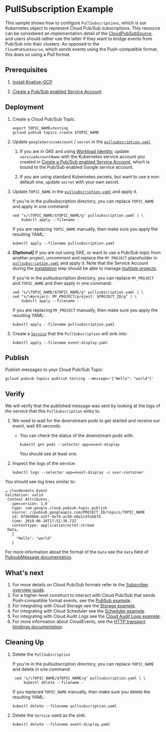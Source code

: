 # PullSubscription Example

This sample shows how to configure `PullSubscriptions`, which is our Kubernetes
object to represent Cloud Pub/Sub subscriptions. This resource can be considered
an implementation detail of the
[CloudPubSubSource](../../examples/cloudpubsubsource/README.md), and users
should rather use the latter if they want to bridge events from Pub/Sub into
their clusters. As opposed to the  
`CloudPubSubSource`, which sends events using the Push-compatible format, this
does so using a Pull format.

## Prerequisites

1. [Install Knative-GCP](../../install/install-knative-gcp.md)

1. [Create a Pub/Sub enabled Service Account](../../install/pubsub-service-account.md)

## Deployment

1. Create a Cloud Pub/Sub Topic.

   ```shell
   export TOPIC_NAME=testing
   gcloud pubsub topics create $TOPIC_NAME
   ```

1. Update `googleServiceAccount` / `secret` in the
   [`pullsubscription.yaml`](pullsubscription.yaml)

   1. If you are in GKE and using
      [Workload Identity](https://cloud.google.com/kubernetes-engine/docs/how-to/workload-identity),
      update `serviceAccountName` with the Kubernetes service account you created in [Create a Pub/Sub enabled Service Account](../../install/pubsub-service-account.md), 
      which is bound to the Pub/Sub enabled Google service account.

   1. If you are using standard Kubernetes secrets, but want to use a
      non-default one, update `secret` with your own secret.

1. Update `TOPIC_NAME` in the [`pullsubscription.yaml`](pullsubscription.yaml)
   and apply it.

   If you're in the pullsubscription directory, you can replace `TOPIC_NAME` and
   apply in one command:

   ```shell
   sed "s/\TOPIC_NAME/$TOPIC_NAME/g" pullsubscription.yaml | \
       kubectl apply --filename -
   ```

   If you are replacing `TOPIC_NAME` manually, then make sure you apply the
   resulting YAML:

   ```shell
   kubectl apply --filename pullsubscription.yaml
   ```

1. **[Optional]** If you are not using GKE, or want to use a Pub/Sub topic from
   another project, uncomment and replace the `MY_PROJECT` placeholder in
   [`pullsubscription.yaml`](pullsubscription.yaml) and apply it. Note that the
   Service Account during the
   [installation](../../install/install-knative-gcp.md) step should be able to
   manage [multiple projects](../../install/managing-multiple-projects.md).

   If you're in the pullsubscription directory, you can replace `MY_PROJECT` and
   `TOPIC_NAME` and then apply in one command:

   ```shell
   sed "s/\TOPIC_NAME/$TOPIC_NAME/g" pullsubscription.yaml | \
   sed "s/\#project: MY_PROJECT/project: $PROJECT_ID/g" | \
       kubectl apply --filename -
   ```

   If you are replacing `MY_PROJECT` manually, then make sure you apply the
   resulting YAML:

   ```shell
   kubectl apply --filename pullsubscription.yaml
   ```

1. Create a [`Service`](event-display.yaml) that the `PullSubscription` will
   sink into:

   ```shell
   kubectl apply --filename event-display.yaml
   ```

## Publish

Publish messages to your Cloud Pub/Sub Topic:

```shell
gcloud pubsub topics publish testing --message='{"Hello": "world"}'
```

## Verify

We will verify that the published message was sent by looking at the logs of the
service that this `PullSubscription` sinks to.

1. We need to wait for the downstream pods to get started and receive our event,
   wait 60 seconds.

   - You can check the status of the downstream pods with:

     ```shell
     kubectl get pods --selector app=event-display
     ```

     You should see at least one.

1. Inspect the logs of the service:

   ```shell
   kubectl logs --selector app=event-display -c user-container
   ```

You should see log lines similar to:

```shell
☁️ cloudevents.Event
Validation: valid
 Context Attributes,
   specversion: 1.0
   type: com.google.cloud.pubsub.topic.publish
   source: //pubsub.googleapis.com/PROJECT_ID/topics/TOPIC_NAME
   id: 9f9b0968-a15f-4e74-ac58-e8a1c4fa587d
   time: 2019-06-10T17:52:36.73Z
   contenttype: application/octet-stream
 Data,
   {
     "Hello": "world"
   }
```

For more information about the format of the `Data` see the `data` field of
[PubsubMessage documentation](https://cloud.google.com/pubsub/docs/reference/rest/v1/PubsubMessage).

## What's next

1. For more details on Cloud Pub/Sub formats refer to the
   [Subscriber overview guide](https://cloud.google.com/pubsub/docs/subscriber).
1. For a higher-level construct to interact with Cloud Pub/Sub that sends
   Push-compatible format events, see the
   [PubSub example](../../examples/cloudpubsubsource/README.md).
1. For integrating with Cloud Storage see the
   [Storage example](../../examples/cloudstoragesource/README.md).
1. For integrating with Cloud Scheduler see the
   [Scheduler example](../../examples/cloudschedulersource/README.md).
1. For integrating with Cloud Audit Logs see the
   [Cloud Audit Logs example](../../examples/cloudauditlogssource/README.md).
1. For more information about CloudEvents, see the
   [HTTP transport bindings documentation](https://github.com/cloudevents/spec).

## Cleaning Up

1. Delete the `PullSubscription`

   If you're in the pullsubscription directory, you can replace `TOPIC_NAME` and
   delete in one command:

   ```shell
    sed "s/\TOPIC_NAME/$TOPIC_NAME/g" pullsubscription.yaml | \
        kubectl delete --filename -
   ```

   If you replaced `TOPIC_NAME` manually, then make sure you delete the
   resulting YAML:

   ```shell
   kubectl delete --filename pullsubscription.yaml
   ```

1. Delete the `Service` used as the sink:

   ```shell
   kubectl delete --filename event-display.yaml
   ```
